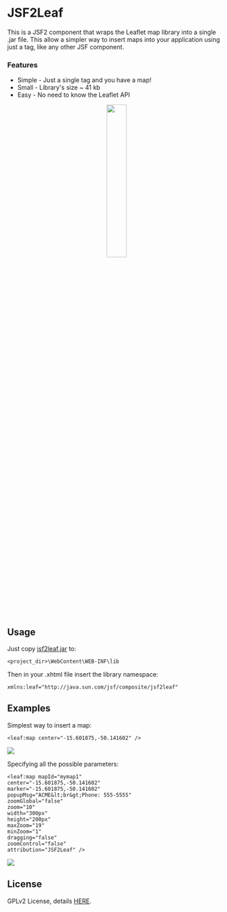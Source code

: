 # JSF2Leaf
This is a JSF2 component that wraps the Leaflet map library into a single .jar file. This allow a simpler way to insert maps into your application using just a tag, like any other JSF component.

### Features
* Simple - Just a single tag and you have a map!
* Small - Library's size ~ 41 kb
* Easy - No need to know the Leaflet API

<div align="center"><img width="30%" src="https://raw.githubusercontent.com/themrleon/JSF2Leaf/master/images/primefaces.png"></div>

## Usage
Just copy <a href="https://github.com/themrleon/JSF2Leaf/raw/master/jsf2leaf.jar">jsf2leaf.jar</a> to:
```
<project_dir>\WebContent\WEB-INF\lib
```
Then in your .xhtml file insert the library namespace:
```
xmlns:leaf="http://java.sun.com/jsf/composite/jsf2leaf"
```

## Examples

Simplest way to insert a map:
```
<leaf:map center="-15.601875,-50.141602" />
```
<img src="https://raw.githubusercontent.com/themrleon/JSF2Leaf/master/images/default.png">

Specifying all the possible parameters:
```
<leaf:map mapId="mymap1" 
center="-15.601875,-50.141602"  
marker="-15.601875,-50.141602" 
popupMsg="ACME&lt;br&gt;Phone: 555-5555" 
zoomGlobal="false" 
zoom="10" 
width="300px" 
height="200px" 
maxZoom="19" 
minZoom="1" 
dragging="false" 
zoomControl="false" 
attribution="JSF2Leaf" />
```
<img src="https://raw.githubusercontent.com/themrleon/JSF2Leaf/master/images/full.png">

## License
GPLv2 License, details <a href="https://raw.githubusercontent.com/themrleon/JSF2Leaf/master/LICENSE">HERE</a>.
